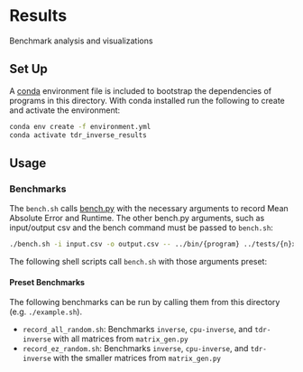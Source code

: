# Results

Benchmark analysis and visualizations

## Set Up

A [conda](https://docs.anaconda.com/free/anaconda/install/index.html) environment file is included to bootstrap the dependencies of programs in this directory. With conda installed run the following to create and activate the environment:

```sh
conda env create -f environment.yml
conda activate tdr_inverse_results
```

## Usage

### Benchmarks

The `bench.sh` calls [bench.py]() with the necessary arguments to record Mean Absolute Error and Runtime. The other bench.py arguments, such as input/output csv and the bench command must be passed to `bench.sh`:

```sh
./bench.sh -i input.csv -o output.csv -- ../bin/{program} ../tests/{n}x{n}{,_soln}.csv
```

The following shell scripts call `bench.sh` with those arguments preset:

#### Preset Benchmarks

The following benchmarks can be run by calling them from this directory (e.g. `./example.sh`).

- `record_all_random.sh`: Benchmarks `inverse`, `cpu-inverse`, and `tdr-inverse` with all matrices from `matrix_gen.py`
- `record_ez_random.sh`: Benchmarks `inverse`, `cpu-inverse`, and `tdr-inverse` with the smaller matrices from `matrix_gen.py`